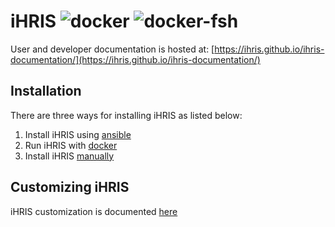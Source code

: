 # iHRIS ![docker](https://github.com/iHRIS/iHRIS/workflows/docker/badge.svg) ![docker-fsh](https://github.com/iHRIS/iHRIS/workflows/docker-fsh/badge.svg)

User and developer documentation is hosted at: [https://ihris.github.io/ihris-documentation/](https://ihris.github.io/ihris-documentation/)

## Installation

There are three ways for installing iHRIS as listed below:

1. Install iHRIS using [ansible](https://ihris.github.io/ihris-documentation/admin/ansible_installation/)
2. Run iHRIS with [docker](https://ihris.github.io/ihris-documentation/admin/docker/)
3. Install iHRIS [manually](https://ihris.github.io/ihris-documentation/admin/manual_install/)

## Customizing iHRIS

iHRIS customization is documented [here](https://ihris.github.io/ihris-documentation/dev/customization/)
